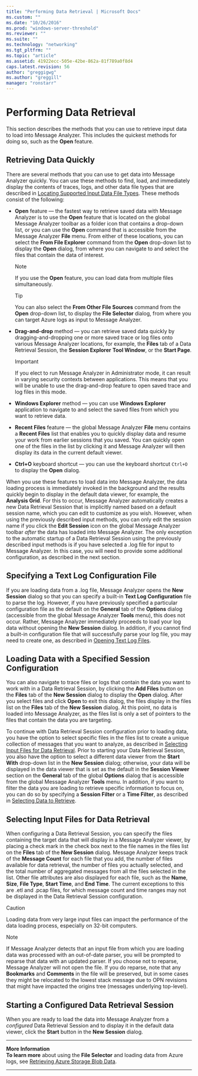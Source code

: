 ```yaml
---
title: "Performing Data Retrieval | Microsoft Docs"
ms.custom: ""
ms.date: "10/26/2016"
ms.prod: "windows-server-threshold"
ms.reviewer: ""
ms.suite: ""
ms.technology: "networking"
ms.tgt_pltfrm: ""
ms.topic: "article"
ms.assetid: 41922ecc-505e-42be-862a-81f789a0f8d4
caps.latest.revision: 56
author: "greggigwg"
ms.author: "greggill"
manager: "ronstarr"
---
```


# Performing Data Retrieval

This section describes the methods that you can use to retrieve input data to  load into Message Analyzer. This includes the quickest methods for doing so, such as the **Open** feature.  
  
## Retrieving Data Quickly  

 There are several methods that you can use to get data into Message Analyzer quickly. You can use these methods to find, load, and immediately display the contents of traces, logs, and other data file types that are described in [Locating Supported Input Data File Types](locating-supported-input-data-file-types.md). These methods consist of the following:  
  
- **Open** feature — the fastest way to retrieve saved data with Message Analyzer is to use the **Open** feature that is located on the global Message Analyzer toolbar as a folder icon that contains a drop-down list, or you can use the **Open** command that is accessible from the Message Analyzer **File** menu. From either of these locations, you can select the **From File Explorer** command from the **Open** drop-down list to display the **Open** dialog, from where you can navigate to and select the files that contain the data of interest.  
  
  > [!NOTE]
  >  If you use the **Open** feature, you can load data from multiple files simultaneously.  

  > [!TIP]
  >  You can also select the **From Other File Sources** command from the **Open** drop-down list, to display the **File Selector** dialog, from where you can target Azure logs as input to Message Analyzer.  
  
- **Drag-and-drop** method — you can retrieve saved data quickly by dragging-and-dropping one or more saved trace or log files onto various Message Analyzer locations, for example, the **Files** tab of a Data Retrieval Session, the **Session Explorer** **Tool Window**, or the **Start Page**.  
  
  > [!IMPORTANT]
  >  If you elect to run Message Analyzer in Administrator mode, it can result in varying security contexts between applications. This means that you will be unable to use the drag-and-drop feature to open saved trace and log files in this mode.  
  
- **Windows Explorer** method — you can use **Windows Explorer** application to navigate to and select the saved files from which you want to retrieve data.  
  
- **Recent Files** feature — the global Message Analyzer **File** menu contains a **Recent Files** list that enables you to quickly display data and resume your work from earlier sessions that you saved. You can quickly open one of the files in the list by clicking it and Message Analyzer will then display its data in the current default viewer.  
  
- **Ctrl+O** keyboard shortcut — you can use the keyboard shortcut `Ctrl+O` to display the **Open** dialog.  
  
When you use these features to load data into Message Analyzer, the data loading process is immediately invoked in the background and the results quickly begin to display in the default data viewer, for example, the **Analysis Grid**. For this to occur, Message Analyzer automatically creates a new Data Retrieval Session that is implicitly named based on a default session name, which you can edit to customize as you wish. However, when using the previously described input methods, you can only edit the session name if you click the **Edit Session** icon on the global Message Analyzer toolbar *after* the data has loaded into Message Analyzer. The only exception to the automatic startup of a Data Retrieval Session using the previously described input methods is if you have selected a .log file for input to Message Analyzer. In this case, you will need to provide some additional configuration, as described in the next section.  
  
## Specifying a Text Log Configuration File  

If you are loading data from a .log file, Message Analyzer opens the **New Session** dialog so that you can specify a built-in **Text Log Configuration** file to parse the log. However, if you have previously specified a particular configuration file as the default on the **General** tab of the **Options** dialog (accessible from the global Message Analyzer **Tools** menu), this does not occur. Rather, Message Analyzer immediately proceeds to load your log data without opening the **New Session** dialog. In addition, if you cannot find a built-in configuration file that will successfully parse your log file, you may need to create one, as described in [Opening Text Log Files](opening-text-log-files.md).  
  
## Loading Data with a Specified Session Configuration  

You can also navigate to trace files or logs that contain the data you want to work with in a Data Retrieval Session, by clicking the **Add Files** button on the **Files** tab of the **New Session** dialog to display the **Open** dialog. After you select files and click **Open** to exit this dialog, the files display in the files list on the **Files** tab of the **New Session** dialog. At this point, no data is loaded into Message Analyzer, as the files list is only a set of pointers to the files that contain the data you are targeting.  
  
 To continue with Data Retrieval Session configuration prior to loading data, you have the option to select specific files in the files list to create a unique collection of messages that you want to analyze, as described in [Selecting Input Files for Data Retrieval](performing-data-retrieval.md#BKMK_SpecifyTargetInputFiles). Prior to starting your Data Retrieval Session, you also have the option to select a different data viewer from the **Start With** drop-down list in the **New Session** dialog; otherwise, your data will be displayed in the data viewer that is set as the default in the **Session Viewer** section on the **General** tab of the global **Options** dialog that is accessible from the global Message Analyzer **Tools** menu. In addition, if you want to filter the data you are loading to retrieve specific information to focus on, you can do so by specifying a **Session Filter** or a **Time Filter**, as described in [Selecting Data to Retrieve](selecting-data-to-retrieve.md).  
  
<a name="BKMK_SpecifyTargetInputFiles"></a>   
## Selecting Input Files for Data Retrieval  
 When configuring a Data Retrieval Session, you can specify the files containing the target data that will display in a Message Analyzer viewer, by placing a check mark in the check box next to the file names in the files list on the **Files** tab of the **New Session** dialog. Message Analyzer keeps track of the **Message Count** for each file that you add, the number of files available for data retrieval, the number of files you actually selected, and the total number of aggregated messages from all the files selected in the list. Other file attributes are also displayed for each file, such as the **Name**, **Size**, **File Type**, **Start Time**, and **End Time**. The current exceptions to this are .etl and .pcap files, for which message count and time ranges may not be displayed in the Data Retrieval Session configuration.  
  
> [!CAUTION]
>  Loading data from very large input files can impact the performance of the data loading process, especially on 32-bit computers.  
  
> [!NOTE]
>  If Message Analyzer detects that an input file from which you are loading data was processed with an out-of-date parser, you will be prompted to reparse that data with an updated parser. If you choose not to reparse, Message Analyzer will not open the file. If you do reparse, note that any **Bookmarks** and **Comments** in the file will be preserved, but in some cases they might be relocated to the lowest stack message due to OPN revisions that might have impacted the origins tree (messages underlying top-level).  
  
## Starting a Configured Data Retrieval Session  

 When you are ready to load the data into Message Analyzer from a *configured* Data Retrieval Session and to display it in the default data viewer, click the **Start** button in the **New Session** dialog.  
  
---  
  
 **More Information**   
 **To learn more** about using the **File Selector** and loading data from Azure logs, see [Retrieving Azure Storage Blob Data](retrieving-azure-storage-blob-data.md).  
 
---
